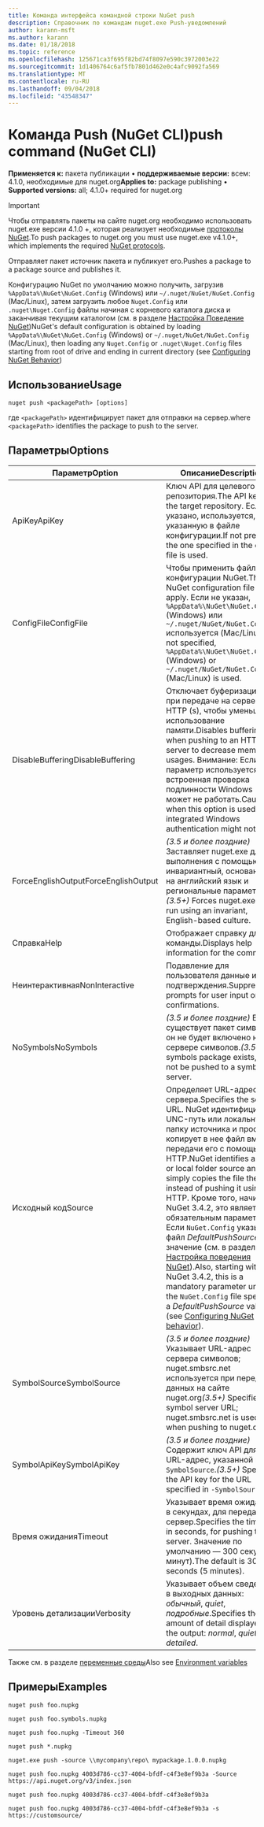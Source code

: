 ```yaml
---
title: Команда интерфейса командной строки NuGet push
description: Справочник по командам nuget.exe Push-уведомлений
author: karann-msft
ms.author: karann
ms.date: 01/18/2018
ms.topic: reference
ms.openlocfilehash: 125671ca3f695f82bd74f8097e590c3972003e22
ms.sourcegitcommit: 1d1406764c6af5fb7801d462e0c4afc9092fa569
ms.translationtype: MT
ms.contentlocale: ru-RU
ms.lasthandoff: 09/04/2018
ms.locfileid: "43548347"
---
```

# <a name="push-command-nuget-cli"></a><span data-ttu-id="60594-103">Команда Push (NuGet CLI)</span><span class="sxs-lookup"><span data-stu-id="60594-103">push command (NuGet CLI)</span></span>

<span data-ttu-id="60594-104">**Применяется к:** пакета публикации &bullet; **поддерживаемые версии:** всем: 4.1.0, необходимые для nuget.org</span><span class="sxs-lookup"><span data-stu-id="60594-104">**Applies to:** package publishing &bullet; **Supported versions:** all; 4.1.0+ required for nuget.org</span></span>

> [!Important]
> <span data-ttu-id="60594-105">Чтобы отправлять пакеты на сайте nuget.org необходимо использовать nuget.exe версии 4.1.0 +, которая реализует необходимые [протоколы NuGet](../api/nuget-protocols.md).</span><span class="sxs-lookup"><span data-stu-id="60594-105">To push packages to nuget.org you must use nuget.exe v4.1.0+, which implements the required [NuGet protocols](../api/nuget-protocols.md).</span></span>

<span data-ttu-id="60594-106">Отправляет пакет источник пакета и публикует его.</span><span class="sxs-lookup"><span data-stu-id="60594-106">Pushes a package to a package source and publishes it.</span></span>

<span data-ttu-id="60594-107">Конфигурацию NuGet по умолчанию можно получить, загрузив `%AppData%\NuGet\NuGet.Config` (Windows) или `~/.nuget/NuGet/NuGet.Config` (Mac/Linux), затем загрузить любое `Nuget.Config` или `.nuget\Nuget.Config` файлы начиная с корневого каталога диска и заканчивая текущим каталогом (см. в разделе [Настройка Поведение NuGet](../consume-packages/configuring-nuget-behavior.md))</span><span class="sxs-lookup"><span data-stu-id="60594-107">NuGet's default configuration is obtained by loading `%AppData%\NuGet\NuGet.Config` (Windows) or `~/.nuget/NuGet/NuGet.Config` (Mac/Linux), then loading any `Nuget.Config` or `.nuget\Nuget.Config` files starting from root of drive and ending in current directory (see [Configuring NuGet Behavior](../consume-packages/configuring-nuget-behavior.md))</span></span>

## <a name="usage"></a><span data-ttu-id="60594-108">Использование</span><span class="sxs-lookup"><span data-stu-id="60594-108">Usage</span></span>

```cli
nuget push <packagePath> [options]
```

<span data-ttu-id="60594-109">где `<packagePath>` идентифицирует пакет для отправки на сервер.</span><span class="sxs-lookup"><span data-stu-id="60594-109">where `<packagePath>` identifies the package to push to the server.</span></span>

## <a name="options"></a><span data-ttu-id="60594-110">Параметры</span><span class="sxs-lookup"><span data-stu-id="60594-110">Options</span></span>

| <span data-ttu-id="60594-111">Параметр</span><span class="sxs-lookup"><span data-stu-id="60594-111">Option</span></span> | <span data-ttu-id="60594-112">Описание</span><span class="sxs-lookup"><span data-stu-id="60594-112">Description</span></span> |
| --- | --- |
| <span data-ttu-id="60594-113">ApiKey</span><span class="sxs-lookup"><span data-stu-id="60594-113">ApiKey</span></span> | <span data-ttu-id="60594-114">Ключ API для целевого репозитория.</span><span class="sxs-lookup"><span data-stu-id="60594-114">The API key for the target repository.</span></span> <span data-ttu-id="60594-115">Если не указано, используется, указанную в файле конфигурации.</span><span class="sxs-lookup"><span data-stu-id="60594-115">If not present,  the one specified in the config file is used.</span></span> |
| <span data-ttu-id="60594-116">ConfigFile</span><span class="sxs-lookup"><span data-stu-id="60594-116">ConfigFile</span></span> | <span data-ttu-id="60594-117">Чтобы применить файл конфигурации NuGet.</span><span class="sxs-lookup"><span data-stu-id="60594-117">The NuGet configuration file to apply.</span></span> <span data-ttu-id="60594-118">Если не указан, `%AppData%\NuGet\NuGet.Config` (Windows) или `~/.nuget/NuGet/NuGet.Config` используется (Mac/Linux).</span><span class="sxs-lookup"><span data-stu-id="60594-118">If not specified, `%AppData%\NuGet\NuGet.Config` (Windows) or `~/.nuget/NuGet/NuGet.Config` (Mac/Linux) is used.</span></span>|
| <span data-ttu-id="60594-119">DisableBuffering</span><span class="sxs-lookup"><span data-stu-id="60594-119">DisableBuffering</span></span> | <span data-ttu-id="60594-120">Отключает буферизацию при передаче на сервер HTTP (s), чтобы уменьшить использование памяти.</span><span class="sxs-lookup"><span data-stu-id="60594-120">Disables buffering when pushing to an HTTP(s) server to decrease memory usages.</span></span> <span data-ttu-id="60594-121">Внимание: Если этот параметр используется, встроенная проверка подлинности Windows может не работать.</span><span class="sxs-lookup"><span data-stu-id="60594-121">Caution: when this option is used, integrated Windows authentication might not work.</span></span> |
| <span data-ttu-id="60594-122">ForceEnglishOutput</span><span class="sxs-lookup"><span data-stu-id="60594-122">ForceEnglishOutput</span></span> | <span data-ttu-id="60594-123">*(3.5 и более поздние)*  Заставляет nuget.exe для выполнения с помощью инвариантный, основанное на английский язык и региональные параметры.</span><span class="sxs-lookup"><span data-stu-id="60594-123">*(3.5+)* Forces nuget.exe to run using an invariant, English-based culture.</span></span> |
| <span data-ttu-id="60594-124">Справка</span><span class="sxs-lookup"><span data-stu-id="60594-124">Help</span></span> | <span data-ttu-id="60594-125">Отображает справку для команды.</span><span class="sxs-lookup"><span data-stu-id="60594-125">Displays help information for the command.</span></span> |
| <span data-ttu-id="60594-126">Неинтерактивная</span><span class="sxs-lookup"><span data-stu-id="60594-126">NonInteractive</span></span> | <span data-ttu-id="60594-127">Подавление для пользователя данные или подтверждения.</span><span class="sxs-lookup"><span data-stu-id="60594-127">Suppresses prompts for user input or confirmations.</span></span> |
| <span data-ttu-id="60594-128">NoSymbols</span><span class="sxs-lookup"><span data-stu-id="60594-128">NoSymbols</span></span> | <span data-ttu-id="60594-129">*(3.5 и более поздние)*  Если существует пакет символов, он не будет включено на сервере символов.</span><span class="sxs-lookup"><span data-stu-id="60594-129">*(3.5+)* If a symbols package exists, it will not be pushed to a symbol server.</span></span> |
| <span data-ttu-id="60594-130">Исходный код</span><span class="sxs-lookup"><span data-stu-id="60594-130">Source</span></span> | <span data-ttu-id="60594-131">Определяет URL-адрес сервера.</span><span class="sxs-lookup"><span data-stu-id="60594-131">Specifies the server URL.</span></span> <span data-ttu-id="60594-132">NuGet идентифицирует UNC-путь или локальную папку источника и просто копирует в нее файл вместо передачи его с помощью HTTP.</span><span class="sxs-lookup"><span data-stu-id="60594-132">NuGet identifies a UNC or local folder source and simply copies the file there instead of pushing it using HTTP.</span></span>  <span data-ttu-id="60594-133">Кроме того, начиная с NuGet 3.4.2, это является обязательным параметром Если `NuGet.Config` указывает файл *DefaultPushSource* значение (см. в разделе [Настройка поведения NuGet](../consume-packages/configuring-nuget-behavior.md)).</span><span class="sxs-lookup"><span data-stu-id="60594-133">Also, starting with NuGet 3.4.2, this is a mandatory parameter unless the `NuGet.Config` file specifies a *DefaultPushSource* value (see [Configuring NuGet behavior](../consume-packages/configuring-nuget-behavior.md)).</span></span> |
| <span data-ttu-id="60594-134">SymbolSource</span><span class="sxs-lookup"><span data-stu-id="60594-134">SymbolSource</span></span> | <span data-ttu-id="60594-135">*(3.5 и более поздние)*  Указывает URL-адрес сервера символов; nuget.smbsrc.net используется при передаче данных на сайте nuget.org</span><span class="sxs-lookup"><span data-stu-id="60594-135">*(3.5+)* Specifies the symbol server URL; nuget.smbsrc.net is used when pushing to nuget.org</span></span> |
| <span data-ttu-id="60594-136">SymbolApiKey</span><span class="sxs-lookup"><span data-stu-id="60594-136">SymbolApiKey</span></span> | <span data-ttu-id="60594-137">*(3.5 и более поздние)*  Содержит ключ API для URL-адрес, указанной в `-SymbolSource`.</span><span class="sxs-lookup"><span data-stu-id="60594-137">*(3.5+)* Specifies the API key for the URL specified in `-SymbolSource`.</span></span> |
| <span data-ttu-id="60594-138">Время ожидания</span><span class="sxs-lookup"><span data-stu-id="60594-138">Timeout</span></span> | <span data-ttu-id="60594-139">Указывает время ожидания в секундах, для передачи на сервер.</span><span class="sxs-lookup"><span data-stu-id="60594-139">Specifies the timeout, in seconds, for pushing to a server.</span></span> <span data-ttu-id="60594-140">Значение по умолчанию — 300 секунд (5 минут).</span><span class="sxs-lookup"><span data-stu-id="60594-140">The default is 300 seconds (5 minutes).</span></span> |
| <span data-ttu-id="60594-141">Уровень детализации</span><span class="sxs-lookup"><span data-stu-id="60594-141">Verbosity</span></span> | <span data-ttu-id="60594-142">Указывает объем сведений, в выходных данных: *обычный*, *quiet*, *подробные*.</span><span class="sxs-lookup"><span data-stu-id="60594-142">Specifies the amount of detail displayed in the output: *normal*, *quiet*, *detailed*.</span></span> |

<span data-ttu-id="60594-143">Также см. в разделе [переменные среды](cli-ref-environment-variables.md)</span><span class="sxs-lookup"><span data-stu-id="60594-143">Also see [Environment variables](cli-ref-environment-variables.md)</span></span>

## <a name="examples"></a><span data-ttu-id="60594-144">Примеры</span><span class="sxs-lookup"><span data-stu-id="60594-144">Examples</span></span>

```cli
nuget push foo.nupkg

nuget push foo.symbols.nupkg

nuget push foo.nupkg -Timeout 360

nuget push *.nupkg

nuget.exe push -source \\mycompany\repo\ mypackage.1.0.0.nupkg

nuget push foo.nupkg 4003d786-cc37-4004-bfdf-c4f3e8ef9b3a -Source https://api.nuget.org/v3/index.json

nuget push foo.nupkg 4003d786-cc37-4004-bfdf-c4f3e8ef9b3a

nuget push foo.nupkg 4003d786-cc37-4004-bfdf-c4f3e8ef9b3a -s https://customsource/
```

